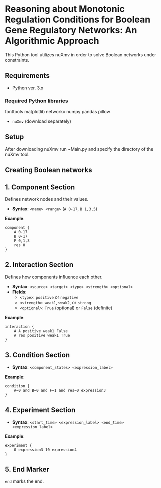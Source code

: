 # Reasoning about Monotonic Regulation Conditions for Boolean Gene Regulatory Networks: An Algorithmic Approach

This Python tool utilizes nuXmv in order to solve Boolean networks under constraints.

## Requirements

- Python ver. 3.x
### Required Python libraries
fonttools
matplotlib
networkx
numpy
pandas
pillow

- `nuXmv` (download separately)

## Setup
After downloading nuXmv run ~Main.py and specify the directory of the nuXmv tool. 

## Creating Boolean networks
## 1. Component Section
Defines network nodes and their values.
- **Syntax**: `<name> <range>` (`A 0-17`, `B 1,3,5`)

**Example**:
```
component {
    A 0-17
    B 0-17
    F 0,1,3
    res 0
}
```

## 2. Interaction Section
Defines how components influence each other.
- **Syntax**: `<source> <target> <type> <strength> <optional>`
- **Fields**:
  - `<type>`: `positive` or `negative`
  - `<strength>`: `weak1`, `weak2`, or `strong`
  - `<optional>`: `True` (optional) or `False` (definite)

**Example**:
```
interaction {
    A A positive weak1 False
    A res positive weak1 True
}
```

## 3. Condition Section
- **Syntax**: `<component_states> <expression_label>`

**Example**:
```
condition {
    A=0 and B=0 and F=1 and res=0 expression3
}
```

## 4. Experiment Section
- **Syntax**: `<start_time> <expression_label> <end_time> <expression_label>`

**Example**:
```
experiment {
    0 expression3 10 expression4
}
```

## 5. End Marker
`end` marks the end.




